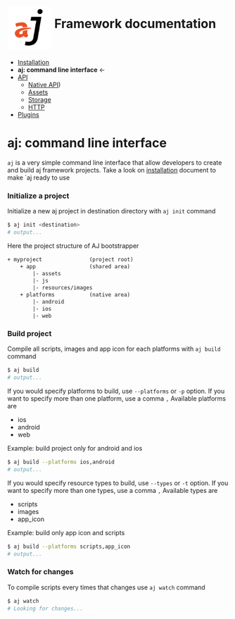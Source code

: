 # <img src="https://raw.githubusercontent.com/bfortunato/aj-framework/master/doc/images/aj.png" height="100" align="middle" /> Framework documentation

- [Installation](https://github.com/bfortunato/aj-framework/blob/master/doc/installation.md)
- **aj: command line interface** <-
- [API](https://github.com/bfortunato/aj-framework/blob/master/doc/api.md)
    - [Native API](https://github.com/bfortunato/aj-framework/blob/master/doc/api_native.md))
    - [Assets](https://github.com/bfortunato/aj-framework/blob/master/doc/api_assets.md)
    - [Storage](https://github.com/bfortunato/aj-framework/blob/master/doc/api_storage.md)
    - [HTTP](https://github.com/bfortunato/aj-framework/blob/master/doc/api_storage.md)
- [Plugins](https://github.com/bfortunato/aj-framework/blob/master/doc/plugins.md)
    
# aj: command line interface

`aj` is a very simple command line interface that allow developers to create and build aj framework projects.
Take a look on [installation](https://github.com/bfortunato/aj-framework/blob/master/doc/installation.md) document to make `aj ready to use

### Initialize a project
Initialize a new aj project in destination directory with `aj init` command
```bash
$ aj init <destination>
# output...
```

Here the project structure of AJ bootstrapper

```
+ myproject               (project root)
    + app                 (shared area)
        |- assets
        |- js
        |- resources/images
    + platforms           (native area)
        |- android
        |- ios
        |- web
```


### Build project
Compile all scripts, images and app icon for each platforms with `aj build` command
```bash
$ aj build
# output...
```

If you would specify platforms to build, use `--platforms` or `-p` option. If you want to specify more than one platform, use a comma `,`
Available platforms are
- ios
- android
- web

Example: build project only for android and ios
```bash
$ aj build --platforms ios,android 
# output...
```

If you would specify resource types to build, use `--types` or `-t` option. If you want to specify more than one types, use a comma `,`
Available types are
- scripts
- images
- app_icon

Example: build only app icon and scripts
```bash
$ aj build --platforms scripts,app_icon
# output...
```

### Watch for changes
To compile scripts every times that changes use `aj watch` command
```bash
$ aj watch
# Looking for changes...
```